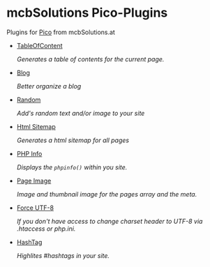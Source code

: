 # mcbSolutions Pico-Plugins

Plugins for [Pico] from mcbSolutions.at

+ [TableOfContent](./mcb_TableOfContent/README.md)
  
    *Generates a table of contents for the current page.*

+ [Blog](./mcb_Blog/README.md)

    *Better organize a blog*
  
+ [Random](./mcb_Random/README.md)

    *Add's random text and/or image to your site*

+ [Html Sitemap](./mcb_HtmlSitemap/README.md)
  
    *Generates a html sitemap for all pages*

+ [PHP Info](./mcb_PhpInfo/README.md)
  
    *Displays the `phpinfo()` within you site.*

+ [Page Image](./mcb_PageImage/README.md)
  
    *Image and thumbnail image for the pages array and the meta.*

+ [Force UTF-8](./mcb_ForceUtf8/README.md)
  
    *If you don't have access to change charset header to UTF-8 via .htaccess or php.ini.*


+ [HashTag](./mcb_HashTag/README.md)
  
    *Highlites #hashtags in your site.*


[Pico]:(http://pico.dev7studios.com)